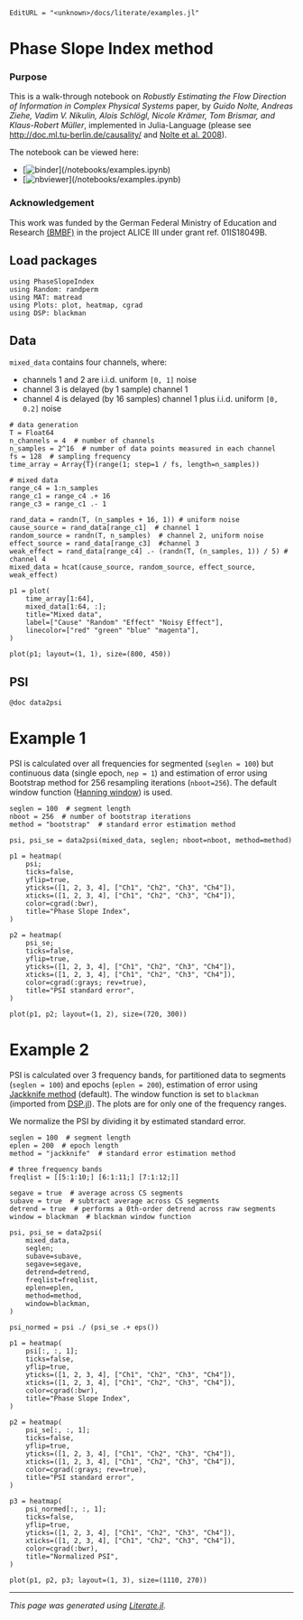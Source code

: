 ```@meta
EditURL = "<unknown>/docs/literate/examples.jl"
```

# Phase Slope Index method

### Purpose
This is a walk-through notebook on *Robustly Estimating the Flow Direction of Information in Complex Physical Systems* paper, by *Guido Nolte, Andreas Ziehe, Vadim V. Nikulin, Alois Schlögl, Nicole Krämer, Tom Brismar, and Klaus-Robert Müller*, implemented in Julia-Language (please see http://doc.ml.tu-berlin.de/causality/ and [Nolte et al. 2008](http://link.aps.org/abstract/PRL/v100/e234101)).

The notebook can be viewed here:
* [![binder](https://mybinder.org/badge_logo.svg)](<unknown>/notebooks/examples.ipynb)
* [![nbviewer](https://img.shields.io/badge/render-nbviewer-orange.svg)](<unknown>/notebooks/examples.ipynb)

### Acknowledgement
This work was funded by the German Federal Ministry of Education and Research [(BMBF)](https://www.bmbf.de/) in the project ALICE III under grant ref. 01IS18049B.

## Load packages

```@example examples
using PhaseSlopeIndex
using Random: randperm
using MAT: matread
using Plots: plot, heatmap, cgrad
using DSP: blackman
```

## Data
`mixed_data` contains four channels, where:
- channels 1 and 2 are i.i.d. uniform ``[0, 1]`` noise
- channel 3 is delayed (by 1 sample) channel 1
- channel 4 is delayed (by 16 samples) channel 1 plus i.i.d. uniform ``[0, 0.2]`` noise

```@example examples
# data generation
T = Float64
n_channels = 4  # number of channels
n_samples = 2^16  # number of data points measured in each channel
fs = 128  # sampling frequency
time_array = Array{T}(range(1; step=1 / fs, length=n_samples))

# mixed data
range_c4 = 1:n_samples
range_c1 = range_c4 .+ 16
range_c3 = range_c1 .- 1

rand_data = randn(T, (n_samples + 16, 1)) # uniform noise
cause_source = rand_data[range_c1]  # channel 1
random_source = randn(T, n_samples)  # channel 2, uniform noise
effect_source = rand_data[range_c3]  #channel 3
weak_effect = rand_data[range_c4] .- (randn(T, (n_samples, 1)) / 5) # channel 4
mixed_data = hcat(cause_source, random_source, effect_source, weak_effect)

p1 = plot(
    time_array[1:64],
    mixed_data[1:64, :];
    title="Mixed data",
    label=["Cause" "Random" "Effect" "Noisy Effect"],
    linecolor=["red" "green" "blue" "magenta"],
)

plot(p1; layout=(1, 1), size=(800, 450))
```

## PSI

```@example examples
@doc data2psi
```

# Example 1
PSI is calculated over all frequencies for segmented (`seglen = 100`) but continuous data (single epoch, `nep = 1`) and estimation of error using Bootstrap method for 256 resampling iterations (`nboot=256`). The default window function ([Hanning window](https://en.wikipedia.org/wiki/Hann_function)) is used.

```@example examples
seglen = 100  # segment length
nboot = 256  # number of bootstrap iterations
method = "bootstrap"  # standard error estimation method

psi, psi_se = data2psi(mixed_data, seglen; nboot=nboot, method=method)

p1 = heatmap(
    psi;
    ticks=false,
    yflip=true,
    yticks=([1, 2, 3, 4], ["Ch1", "Ch2", "Ch3", "Ch4"]),
    xticks=([1, 2, 3, 4], ["Ch1", "Ch2", "Ch3", "Ch4"]),
    color=cgrad(:bwr),
    title="Phase Slope Index",
)

p2 = heatmap(
    psi_se;
    ticks=false,
    yflip=true,
    yticks=([1, 2, 3, 4], ["Ch1", "Ch2", "Ch3", "Ch4"]),
    xticks=([1, 2, 3, 4], ["Ch1", "Ch2", "Ch3", "Ch4"]),
    color=cgrad(:grays; rev=true),
    title="PSI standard error",
)

plot(p1, p2; layout=(1, 2), size=(720, 300))
```

# Example 2
PSI is calculated over 3 frequency bands, for partitioned data to segments (`seglen = 100`) and epochs (`eplen = 200`), estimation of error using [Jackknife method](https://en.wikipedia.org/wiki/Jackknife_resampling) (default). The window function is set to `blackman` (imported from [DSP.jl](https://github.com/JuliaDSP/DSP.jl)). The plots are for only one of the frequency ranges.

We normalize the PSI by dividing it by estimated standard error.

```@example examples
seglen = 100  # segment length
eplen = 200  # epoch length
method = "jackknife"  # standard error estimation method

# three frequency bands
freqlist = [[5:1:10;] [6:1:11;] [7:1:12;]]

segave = true  # average across CS segments
subave = true  # subtract average across CS segments
detrend = true  # performs a 0th-order detrend across raw segments
window = blackman  # blackman window function

psi, psi_se = data2psi(
    mixed_data,
    seglen;
    subave=subave,
    segave=segave,
    detrend=detrend,
    freqlist=freqlist,
    eplen=eplen,
    method=method,
    window=blackman,
)

psi_normed = psi ./ (psi_se .+ eps())

p1 = heatmap(
    psi[:, :, 1];
    ticks=false,
    yflip=true,
    yticks=([1, 2, 3, 4], ["Ch1", "Ch2", "Ch3", "Ch4"]),
    xticks=([1, 2, 3, 4], ["Ch1", "Ch2", "Ch3", "Ch4"]),
    color=cgrad(:bwr),
    title="Phase Slope Index",
)

p2 = heatmap(
    psi_se[:, :, 1];
    ticks=false,
    yflip=true,
    yticks=([1, 2, 3, 4], ["Ch1", "Ch2", "Ch3", "Ch4"]),
    xticks=([1, 2, 3, 4], ["Ch1", "Ch2", "Ch3", "Ch4"]),
    color=cgrad(:grays; rev=true),
    title="PSI standard error",
)

p3 = heatmap(
    psi_normed[:, :, 1];
    ticks=false,
    yflip=true,
    yticks=([1, 2, 3, 4], ["Ch1", "Ch2", "Ch3", "Ch4"]),
    xticks=([1, 2, 3, 4], ["Ch1", "Ch2", "Ch3", "Ch4"]),
    color=cgrad(:bwr),
    title="Normalized PSI",
)

plot(p1, p2, p3; layout=(1, 3), size=(1110, 270))
```

---

*This page was generated using [Literate.jl](https://github.com/fredrikekre/Literate.jl).*

